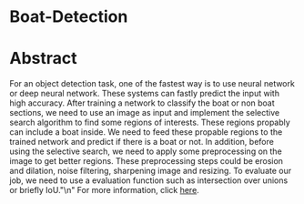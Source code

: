 # Boat-Detection
# Abstract
For an object detection task, one of the fastest way is to use neural network or deep neural
network. These systems can fastly predict the input with high accuracy. After training a network
to classify the boat or non boat sections, we need to use an image as input and implement the
selective search algorithm to find some regions of interests. These regions propably can include a
boat inside. We need to feed these propable regions to the trained network and predict if there is
a boat or not. In addition, before using the selective search, we need to apply some preprocessing
on the image to get better regions. These preprocessing steps could be erosion and dilation,
noise filtering, sharpening image and resizing. To evaluate our job, we need to use a evaluation
function such as intersection over unions or briefly IoU."\n"
For more information, click [here](https://drive.google.com/file/d/1-m_EJm1dRCm3pKe2JuVNO4bwoT57mpow/view?usp=sharing).
